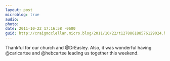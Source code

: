 ```yaml
---
layout: post
microblog: true
audio: 
photo: 
date: 2011-10-22 17:16:58 -0600
guid: http://craigmcclellan.micro.blog/2011/10/22/t127886188576129024.html
---
```

Thankful for our church and @DrEasley. Also, it was wonderful having @carlcartee and @hebcartee leading us together this weekend.
